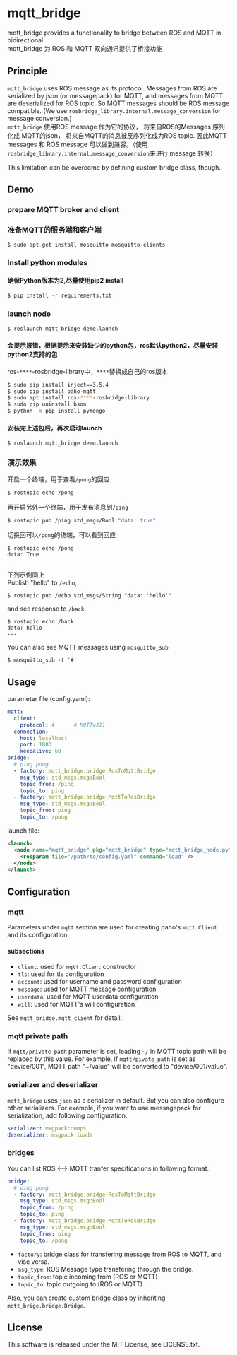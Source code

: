 # mqtt_bridge

mqtt_bridge provides a functionality to bridge between ROS and MQTT in bidirectional.  
mqtt_bridge 为 ROS 和 MQTT 双向通讯提供了桥接功能


## Principle

`mqtt_bridge` uses ROS message as its protocol. Messages from ROS are serialized by json (or messagepack) for MQTT, and messages from MQTT are deserialized for ROS topic. So MQTT messages should be ROS message compatible. (We use `rosbridge_library.internal.message_conversion` for message conversion.)  
`mqtt_bridge` 使用ROS message 作为它的协议， 将来自ROS的Messages 序列化成 MQTT的json， 将来自MQTT的消息被反序列化成为ROS topic. 因此MQTT messages 和 ROS message 可以做到兼容。（使用`rosbridge_library.internal.message_conversion`来进行 message 转换）  

This limitation can be overcome by defining custom bridge class, though.



## Demo

### prepare MQTT broker and client
### 准备MQTT的服务端和客户端
```
$ sudo apt-get install mosquitto mosquitto-clients
```

### Install python modules
#### 确保Python版本为2,尽量使用pip2 install

```bash
$ pip install -r requirements.txt
```

### launch node

``` bash
$ roslaunch mqtt_bridge demo.launch
```
#### 会提示报错，根据提示来安装缺少的python包，ros默认python2，尽量安装python2支持的包
ros-`****`-rosbridge-library中，`****`替换成自己的ros版本 
```bash
$ sudo pip install inject==3.5.4
$ sudo pip install paho-mqtt
$ sudo apt install ros-****-rosbridge-library
$ sudo pip uninstall bson
$ python -m pip install pymongo 
``` 
#### 安装完上述包后，再次启动launch  
```bash
$ roslaunch mqtt_bridge demo.launch
```
### 演示效果
开启一个终端，用于查看`/pong`的回应  

```bash 
$ rostopic echo /pong
``` 
再开启另外一个终端，用于发布消息到`/ping`  
```bash 
$ rostopic pub /ping std_msgs/Bool "data: true"
```

切换回可以`/pong`的终端，可以看到回应

```
$ rostopic echo /pong
data: True
---
```
下列示例同上  
Publish "hello" to `/echo`,

```
$ rostopic pub /echo std_msgs/String "data: 'hello'"
```

and see response to `/back`.

```
$ rostopic echo /back
data: hello
---
```

You can also see MQTT messages using `mosquitto_sub`

```
$ mosquitto_sub -t '#'
```

## Usage

parameter file (config.yaml):

``` yaml
mqtt:
  client:
    protocol: 4      # MQTTv311
  connection:
    host: localhost
    port: 1883
    keepalive: 60
bridge:
  # ping pong
  - factory: mqtt_bridge.bridge:RosToMqttBridge
    msg_type: std_msgs.msg:Bool
    topic_from: /ping
    topic_to: ping
  - factory: mqtt_bridge.bridge:MqttToRosBridge
    msg_type: std_msgs.msg:Bool
    topic_from: ping
    topic_to: /pong
```

launch file:

``` xml
<launch>
  <node name="mqtt_bridge" pkg="mqtt_bridge" type="mqtt_bridge_node.py" output="screen">
    <rosparam file="/path/to/config.yaml" command="load" />
  </node>
</launch>
```


## Configuration

### mqtt

Parameters under `mqtt` section are used for creating paho's `mqtt.Client` and its configuration.

#### subsections

* `client`: used for `mqtt.Client` constructor
* `tls`: used for tls configuration
* `account`: used for username and password configuration
* `message`: used for MQTT message configuration
* `userdata`: used for MQTT userdata configuration
* `will`: used for MQTT's will configuration

See `mqtt_bridge.mqtt_client` for detail.

### mqtt private path

If `mqtt/private_path` parameter is set, leading `~/` in MQTT topic path will be replaced by this value. For example, if `mqtt/pivate_path` is set as "device/001", MQTT path "~/value" will be converted to "device/001/value".

### serializer and deserializer

`mqtt_bridge` uses `json` as a serializer in default. But you can also configure other serializers. For example, if you want to use messagepack for serialization, add following configuration.

``` yaml
serializer: msgpack:dumps
deserializer: msgpack:loads
```

### bridges

You can list ROS <--> MQTT tranfer specifications in following format.

``` yaml
bridge:
  # ping pong
  - factory: mqtt_bridge.bridge:RosToMqttBridge
    msg_type: std_msgs.msg:Bool
    topic_from: /ping
    topic_to: ping
  - factory: mqtt_bridge.bridge:MqttToRosBridge
    msg_type: std_msgs.msg:Bool
    topic_from: ping
    topic_to: /pong
```

* `factory`: bridge class for transfering message from ROS to MQTT, and vise versa.
* `msg_type`: ROS Message type transfering through the bridge.
* `topic_from`: topic incoming from (ROS or MQTT)
* `topic_to`: topic outgoing to (ROS or MQTT)

Also, you can create custom bridge class by inheriting `mqtt_brige.bridge.Bridge`.


## License

This software is released under the MIT License, see LICENSE.txt.
